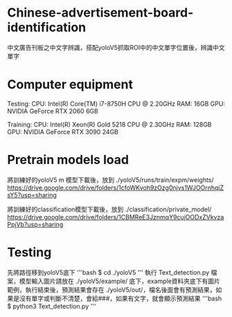 # Chinese-advertisement-board-identification
中文廣告刊板之中文字辨識，搭配yoloV5抓取ROI中的中文單字位置後，辨識中文單字

# Computer equipment
Testing:
CPU: Intel(R) Core(TM) i7-8750H CPU @ 2.20GHz
RAM: 16GB
GPU: NVIDIA GeForce RTX 2060 6GB

Training:
CPU: Intel(R) Xeon(R) Gold 5218 CPU @ 2.30GHz
RAM: 128GB
GPU: NVIDIA GeForce RTX 3090 24GB

# Pretrain models load
將訓練好的yoloV5 m 模型下載後，放到 ./yoloV5/runs/train/expm/weights/
https://drive.google.com/drive/folders/1cfoWKvoh9zOzg0njvs1WJOOrnhqiZsY5?usp=sharing

將訓練好的classification模型下載後，放到 ./classification/private_model/
https://drive.google.com/drive/folders/1CBMReE3JznmqY9cujOODxZVkvzaPpjVb?usp=sharing

# Testing
先將路徑移到yoloV5底下
'''bash
$ cd ./yoloV5
'''
執行 Text_detection.py 檔案，模型輸入圖片請放在 ./yoloV5/example/ 底下，example資料夾底下有圖片範例，執行結束後，預測結果會存在 ./yoloV5/out/，檔名後面會有預測結果，如果是沒有單字或判斷不清楚，會給###，如果有文字，就會顯示預測結果
'''bash
$ python3 Text_detection.py
'''

